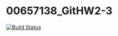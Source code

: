 # 00657138_GitHW2-3
[![Build Status](https://travis-ci.org/Chinger-Chang/00657138_GitHW2-3.svg?branch=master)](https://travis-ci.org/Chinger-Chang/00657138_GitHW2-3)
